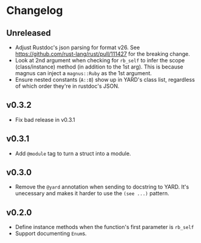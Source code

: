 # Changelog

## Unreleased

- Adjust Rustdoc's json parsing for format v26.
  See https://github.com/rust-lang/rust/pull/111427 for the breaking change.
- Look at 2nd argument when checking for `rb_self` to infer the scope
  (class/instance) method (in addition to the 1st arg).
  This is because magnus can inject a `magnus::Ruby` as the 1st argument.
- Ensure nested constants (`A::B`) show up in YARD's class list,
  regardless of which order they're in rustdoc's JSON.

## v0.3.2

- Fix bad release in v0.3.1

## v0.3.1

- Add `@module` tag to turn a struct into a module.

## v0.3.0

- Remove the `@yard` annotation when sending to docstring to YARD.
  It's unecessary and makes it harder to use the `(see ...)` pattern.

## v0.2.0

- Define instance methods when the function's first parameter is `rb_self`
- Support documenting `Enum`s.
